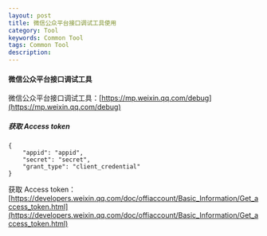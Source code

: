 ```yaml
---
layout: post
title: 微信公众平台接口调试工具使用
category: Tool
keywords: Common Tool
tags: Common Tool
description: 
---
```


#### 微信公众平台接口调试工具

微信公众平台接口调试工具：[https://mp.weixin.qq.com/debug](https://mp.weixin.qq.com/debug)

##### 获取 Access token
```
{
    "appid": "appid", 
    "secret": "secret", 
    "grant_type": "client_credential"
}
```

获取 Access token：[https://developers.weixin.qq.com/doc/offiaccount/Basic_Information/Get_access_token.html](https://developers.weixin.qq.com/doc/offiaccount/Basic_Information/Get_access_token.html)